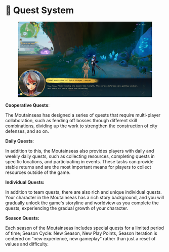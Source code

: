 # 📜 Quest System

<figure><img src="../../.gitbook/assets/QuestSystem.png" alt=""><figcaption></figcaption></figure>

**Cooperative Quests**:&#x20;

The Moutainseas has designed a series of quests that require multi-player collaboration, such as fending off bosses through different skill combinations, dividing up the work to strengthen the construction of city defenses, and so on.



**Daily Quests**:&#x20;

In addition to this, the Moutainseas also provides players with daily and weekly daily quests, such as collecting resources, completing quests in specific locations, and participating in events. These tasks can provide stable returns and are the most important means for players to collect resources outside of the game.



**Individual Quests:**&#x20;

In addition to team quests, there are also rich and unique individual quests. Your character in the Moutainseas has a rich story background, and you will gradually unlock the game's storyline and worldview as you complete the quests, experiencing the gradual growth of your character.



**Season Quests:**&#x20;

Each season of the Moutainseas  includes special quests for a limited period of time; Season Cycle: New Season, New Play Points, Season Iteration is centered on “new experience, new gameplay” rather than just a reset of values and difficulty.

